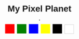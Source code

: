 <!DOCTYPE html>
<html lang="en">
<head>
<meta charset="UTF-8" />
<meta name="viewport" content="width=device-width, initial-scale=1" />
<title>My Pixel Planet</title>
<style>
  body { display: flex; flex-direction: column; align-items: center; font-family: sans-serif; }
  canvas { border: 1px solid #000; touch-action: none; }
  #colors { margin-top: 10px; }
  button { width: 30px; height: 30px; margin: 2px; border: none; }
</style>
</head>
<body>
  <h1>My Pixel Planet</h1>
  <canvas id="canvas" width="300" height="300"></canvas>
  <div id="colors">
    <button style="background:red" onclick="setColor('red')"></button>
    <button style="background:green" onclick="setColor('green')"></button>
    <button style="background:blue" onclick="setColor('blue')"></button>
    <button style="background:yellow" onclick="setColor('yellow')"></button>
    <button style="background:black" onclick="setColor('black')"></button>
    <button style="background:white; border:1px solid #ccc;" onclick="setColor('white')"></button>
  </div>

<script>
  const canvas = document.getElementById('canvas');
  const ctx = canvas.getContext('2d');
  let currentColor = 'black';
  let drawing = false;

  function setColor(color) {
    currentColor = color;
  }

  function drawPixel(x, y) {
    const size = 10;
    ctx.fillStyle = currentColor;
    ctx.fillRect(Math.floor(x / size) * size, Math.floor(y / size) * size, size, size);
  }

  // Fare için
  canvas.addEventListener('mousedown', e => {
    drawing = true;
    drawPixel(e.offsetX, e.offsetY);
  });
  canvas.addEventListener('mouseup', e => {
    drawing = false;
  });
  canvas.addEventListener('mouseleave', e => {
    drawing = false;
  });
  canvas.addEventListener('mousemove', e => {
    if (drawing) drawPixel(e.offsetX, e.offsetY);
  });

  // Dokunmatik için
  canvas.addEventListener('touchstart', e => {
    e.preventDefault();
    const rect = canvas.getBoundingClientRect();
    for(let touch of e.touches){
      const x = touch.clientX - rect.left;
      const y = touch.clientY - rect.top;
      drawPixel(x, y);
    }
  }, { passive: false });

  canvas.addEventListener('touchmove', e => {
    e.preventDefault();
    const rect = canvas.getBoundingClientRect();
    for(let touch of e.touches){
      const x = touch.clientX - rect.left;
      const y = touch.clientY - rect.top;
      drawPixel(x, y);
    }
  }, { passive: false });
</script>
</body>
</html>
